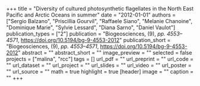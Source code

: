 +++
title = "Diversity of cultured photosynthetic flagellates in the North East Pacific and Arctic Oceans in summer"
date = "2012-01-01"
authors = ["Sergio Balzano", "Priscillia Gourvil", "Raffaele Siano", "Melanie Chanoine", "Dominique Marie", "Sylvie Lessard", "Diana Sarno", "Daniel Vaulot"]
publication_types = ["2"]
publication = "Biogeosciences, (9), _pp. 4553–4571_, https://doi.org/10.5194/bg-9-4553-2012"
publication_short = "Biogeosciences, (9), _pp. 4553–4571_, https://doi.org/10.5194/bg-9-4553-2012"
abstract = ""
abstract_short = ""
image_preview = ""
selected = false
projects = ["malina", "rcc"]
tags = []
url_pdf = ""
url_preprint = ""
url_code = ""
url_dataset = ""
url_project = ""
url_slides = ""
url_video = ""
url_poster = ""
url_source = ""
math = true
highlight = true
[header]
image = ""
caption = ""
+++
